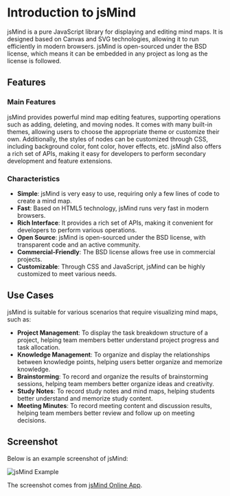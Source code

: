 # Introduction to jsMind

jsMind is a pure JavaScript library for displaying and editing mind maps. It is designed based on Canvas and SVG technologies, allowing it to run efficiently in modern browsers. jsMind is open-sourced under the BSD license, which means it can be embedded in any project as long as the license is followed.

## Features

### Main Features
jsMind provides powerful mind map editing features, supporting operations such as adding, deleting, and moving nodes. It comes with many built-in themes, allowing users to choose the appropriate theme or customize their own. Additionally, the styles of nodes can be customized through CSS, including background color, font color, hover effects, etc. jsMind also offers a rich set of APIs, making it easy for developers to perform secondary development and feature extensions.

### Characteristics
- **Simple**: jsMind is very easy to use, requiring only a few lines of code to create a mind map.
- **Fast**: Based on HTML5 technology, jsMind runs very fast in modern browsers.
- **Rich Interface**: It provides a rich set of APIs, making it convenient for developers to perform various operations.
- **Open Source**: jsMind is open-sourced under the BSD license, with transparent code and an active community.
- **Commercial-Friendly**: The BSD license allows free use in commercial projects.
- **Customizable**: Through CSS and JavaScript, jsMind can be highly customized to meet various needs.

## Use Cases

jsMind is suitable for various scenarios that require visualizing mind maps, such as:
- **Project Management**: To display the task breakdown structure of a project, helping team members better understand project progress and task allocation.
- **Knowledge Management**: To organize and display the relationships between knowledge points, helping users better organize and memorize knowledge.
- **Brainstorming**: To record and organize the results of brainstorming sessions, helping team members better organize ideas and creativity.
- **Study Notes**: To record study notes and mind maps, helping students better understand and memorize study content.
- **Meeting Minutes**: To record meeting content and discussion results, helping team members better review and follow up on meeting decisions.

## Screenshot

Below is an example screenshot of jsMind:

![jsMind Example](https://hizzgdev.github.io/jsmind/screenshots/jsmind.png)

The screenshot comes from [jsMind Online App](https://jsmind.online).
